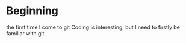 # Beginning
the first time I come to git
Coding is interesting, but I need to firstly be familiar with git.
